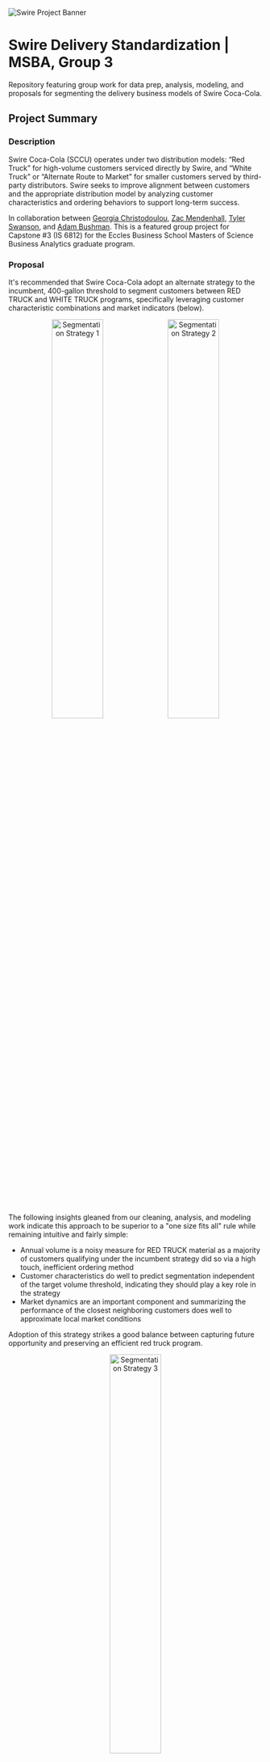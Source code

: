 ![Swire Project Banner](./misc/swire-banner.png)

# Swire Delivery Standardization | MSBA, Group 3

Repository featuring group work for data prep, analysis, modeling, and proposals for segmenting the delivery business models of Swire Coca-Cola.


## Project Summary

### Description

Swire Coca-Cola (SCCU) operates under two distribution models: “Red Truck” for high-volume customers serviced directly by Swire, and “White Truck” or “Alternate Route to Market” for smaller customers served by third-party distributors. Swire seeks to improve alignment between customers and the appropriate distribution model by analyzing customer characteristics and ordering behaviors to support long-term success.

In collaboration between [Georgia Christodoulou](https://www.linkedin.com/in/georgia-christodoulou-29a187120/), [Zac Mendenhall](https://www.linkedin.com/in/zachary-mendenhall/), [Tyler Swanson](https://www.linkedin.com/in/tyler-jacob-swanson/), and [Adam Bushman](https://www.linkedin.com/in/adamrbushman/). This is a featured group project for Capstone #3 (IS 6812) for the Eccles Business School Masters of Science Business Analytics graduate program.

### Proposal

It's recommended that Swire Coca-Cola adopt an alternate strategy to the incumbent, 400-gallon threshold to segment customers between RED TRUCK and WHITE TRUCK programs, specifically leveraging customer characteristic combinations and market indicators (below).

<p align="center">
  <img src="misc/segmentation-strategy-1.png" alt="Segmentation Strategy 1" width="45%" />
  <img src="misc/segmentation-strategy-2.png" alt="Segmentation Strategy 2" width="45%" />
</p>

The following insights gleaned from our cleaning, analysis, and modeling work indicate this approach to be superior to a "one size fits all" rule while remaining intuitive and fairly simple:

* Annual volume is a noisy measure for RED TRUCK material as a majority of customers qualifying under the incumbent strategy did so via a high touch, inefficient ordering method
* Customer characteristics do well to predict segmentation independent of the target volume threshold, indicating they should play a key role in the strategy
* Market dynamics are an important component and summarizing the performance of the closest neighboring customers does well to approximate local market conditions

Adoption of this strategy strikes a good balance between capturing future opportunity and preserving an efficient red truck program. 

<p align="center">
  <img src="misc/segmentation-strategy-3.png" alt="Segmentation Strategy 3" width="45%" />
</p>

We found this strategy to retain 56% more volume in 2025 than the incumbent strategy, while achieving 86% of the incumbent strategy's RED TRUCK program efficient of 2025 volume per $100 of delivery costs.

We recommend Swire Coca-Cola validate the results of this project with original data sets and implement components thereof to improve the segmentation strategy for delivery model programs. 

Thank you,

Adam, Georgia, Tyler, Zac


## How to Leverage Our Work

### Recommended Sequence

We've organized our work into folders representing the sequential nature of our work with relevant resources therein. You'll find icons in the below list, with 💡 indicating an *FYI* and 🏃‍♀️ indicating an action to perform. We recommend accessing these resources in the following order:

1. 💡 In the `/problem` directory, review our assessment of the business problem presented by Swire and our initial plan for finding solutions thereto
2. 🏃‍♀️ In the `/data/original` directory, add Swire's version of the original four (4) files (below). Most of the subsequent code files reference these:
    * `customer_address_and_zip_mapping.csv`
    * `customer_profile.csv`
    * `delivery_cost_data.xlsx`
    * `transactional_data.csv`
3. 💡 In the `/data/derived` directory will be saved extracts throughout the course of our code files to reduce repetitive runtime or make resources available to disparate files.
4. 💡 Be sure to install required packages used throughout code files.
5. 🏃‍♀️ In the `/prep` directory, leverage our cleaning script to combine the files and set up the basis for ensuing analysis.
6. 🏃‍♀️ In the `/eda` directory, you may run code that explored the raw and cleaned version of the files, informing how we would model the problem for a solution. 
7. 🏃‍♀️ In the `/modeling` directory, execute code we wrote to test approaches for modeling the business problem.
8. 🏃‍♀️ In the `/presentation` directory, you'll find the final presentation and code resources that informed its content, including:
    * `segmentation-strategy.Rmd` implements the proposed segmentation logic
    * `presentation-code.Rmd` leverages the resulting segmentation with analysis for the presentation

Below is a diagram of the folders that follow the sequence of our work:

```mermaid
graph LR
A(problem)-->B(data/original);
B-->C(prep);
C-->D(eda);
D-->E(modeling);
E-->F(presentation);
```

### Gettings Started with Libraries

As mentioned in step #3, to run our code without issue, we highly recommend installing the following packages:

For a quick install, we recommend running the following script:

#### **📦 Data Wrangling & Import**
- `tidyverse` – Core data manipulation, tidying, reading, and plotting  
- `data.table` – High-performance data manipulation  
- `janitor` – Cleaning column names and messy data  
- `fastDummies` – One-hot encoding  
- `readxl` – Read Excel files  

#### **📊 Data Visualization**
- `ggplot2` – (Included in `tidyverse`, but listed here for context)  
- `factoextra` – Visualize clustering results  
- `leaflet` – Interactive mapping  
- `Cairo` – High-quality graphic outputs  

#### **📑 Reporting**
- `gt` – Create beautiful tables  
- `kableExtra` – Enhanced tables in Markdown/HTML  
- `rmarkdown` – Render R Markdown documents  
- `knitr` – Knitting dynamic reports  

#### **📈 Descriptive & Exploratory Stats**
- `skimr` – Quick-look summaries  
- `psych` – Psychological and descriptive stats  
- `Metrics` – Evaluation metrics for regression/classification  

#### **⏳ Date & String Handling**
- `lubridate` – Dates and times  
- `stringr` – String manipulation  

#### **🤖 Machine Learning & Modeling**
- `tidymodels` – Unified modeling framework  
- `caret` – Classic modeling framework  
- `glmnet` – Regularized regression (lasso, ridge)  
- `xgboost` – Gradient boosting  
- `randomForest` – Random forest classifier  
- `ROSE` – Resampling for imbalanced classification  
- `smotefamily` – SMOTE and related techniques  
- `Metrics` – Performance evaluation  

#### **🔍 Clustering & Unsupervised Learning**
- `tidyclust` – Clustering (within `tidymodels` ecosystem)  
- `dbscan` – Density-based clustering  
- `dendextend` – Dendrogram extensions  
- `cluster` – General clustering algorithms  
- `FNN` – Nearest neighbors  
- `kernlab` – Kernel-based clustering  
- `factoextra` – Visualization of clustering results  

#### **🧮 Math & Computation**
- `Matrix` – Matrix algebra  
- `parallel` – Parallel computation  

#### **🌍 Geospatial**
- `geosphere` – Geospatial distance and related calculations  


```r
# List of unique libraries to install
packages <- c(
  "tidyverse", "data.table", "janitor", "fastDummies", "readxl",
  "factoextra", "leaflet", "Cairo",
  "gt", "kableExtra", "rmarkdown", "knitr",
  "skimr", "psych", "Metrics",
  "lubridate", "stringr",
  "tidymodels", "caret", "glmnet", "xgboost", "randomForest", "ROSE", "smotefamily",
  "tidyclust", "dbscan", "dendextend", "cluster", "FNN", "kernlab",
  "Matrix", "parallel",
  "geosphere"
)

# Check against already installed libraries
installed <- rownames(installed.packages())
to_install <- setdiff(packages, installed)

# Install
if (length(to_install)) {
  install.packages(to_install)
} else {
  print("All packages are already installed.")
}
```

You should now we ready to execute any of the code files in the repository, though we recommend adhering to the order prescribed above.


## Repository Overview

The repository includes various files and directories. Below is a more detailed look into the file structure. While not representative of all resources, it provides a visual guide to the descriptions thus far.

```
|-- 📁 root
	|-- 📄 README.md
	|-- 📁 presentation
		|-- 📄 final-presentation.pdf
		|-- 📄 presentation-code.html
		|-- 📄 presentation-code.Rmd
		|-- 📄 segmentation-strategy.html
		|-- 📄 segmentation-strategy.Rmd
		|-- 📁 imgs
	|-- 📁 modeling
		|-- 📄 group-modeling.html
		|-- 📄 group-modeling.Rmd
		|-- 📁 imgs
	|-- 📁 eda
		|-- 📄 group-eda.html
		|-- 📄 group-eda.Rmd
	|-- 📁 prep
		|-- 📄 data-cleaning.html
		|-- 📄 data-cleaning.Rmd
	|-- 📁 data
	    |-- 📄 README.md
		|-- 📁 derived
		|-- 📁 original
    |-- 📁 problem
        |-- 📄 business-problem-statement.pdf
	|-- 📁 misc
	    |-- 📄 swire-banner.png
		|-- 📄 styles.css
```


## Content Map

Below we've included a list of the primary pieces of content included in the presentation and where to find its source code:

* **Average Transaction Amount**
    * We found this to be a superior measure to annual volume
    * While referenced in many places, you'll find the content mostly discussed in slides #6 and #28 
    * You'll find source code for this in `/presentation/presentation-code.Rmd`, lines 377-433

* **Customer Characteristics**
    * These informed our insight that such characteristics are powerful indicators for RED TRUCK material
    * This content was largely referenced on slides #7-8, #29-30, and #36
    * You'll find source code for this in `/modeling/group-modeling.Rmd`, lines 380-852

* **Neighboring Customers**
    * Summary figures for the performance of the 5 most neighboring customers was found to be a helpful way to approximate local market conditions
    * This content was largely referenced on slides #9-10 and #31
    * You'll find source code for this in `/modeling/group-modeling.Rmd`, lines 856-1090

* **Segmentation Strategy**
    * Our proposed strategy for segmenting customers
    * This content was largely referenced on slides #12-14, and #32-34
    * You'll find source code for deriving these segments in `/presentation/segmentation-strategy.Rmd`, lines 105-154
    * You'll find source code for the insight of <1 yr customer tenure in `/presentation/presentation-code.Rmd`, lines 377-443

* **Segmentation Strategy**
    * Our proposed strategy for segmenting customers
    * This content was largely referenced on slides #12-14, #32-34, and #37
    * You'll find source code for deriving these segments in `/presentation/segmentation-strategy.Rmd`, lines 105-154

* **Segmentation Results**
    * Our segmentation strategy was summarized in a few measures
    * This content was largely referenced on slides #15-16
    * You'll find source code for these values in `/presentation/presentation-code.Rmd`, lines 30-54

* **Distribution of Customers by Segment**
    * Our segmentation strategy was visualized between measures of volume and efficiency
    * This content was seen in slide #15
    * You'll find source code for these values in `/presentation/presentation-code.Rmd`, lines 339-374

* **Future Opportunity**
    * Our segmentation strategy better captures future opportunity than the incumbent strategy, measured through 2025 gallons + cases retained in RED TRUCK by each strategy while missed from the other
    * This content was seen in slide #20
    * You'll find source code for these values in `/presentation/presentation-code.Rmd`, lines 122-142

* **RED TRUCK Program Efficiency**
    * Our segmentation strategy captures most of the program efficiency seen in the incumbent strategy; this was measured through 2025 gallons + cases volume in RED TRUCK for every $100 of 2025 delivery costs
    * This content was seen in slide #21
    * You'll find source code for these values in `/presentation/presentation-code.Rmd`, lines 284-306

* **Opportunity Cost**
    * Our segmentation strategy outperforms the incumbent strategy by reducing opportunity cost of rerouting customers to WHITE TRUCK; measured through 2025 gallons + cases volume segmented to WHITE TRUCK
    * This content was seen in slide #38
    * You'll find source code for these values in `/presentation/presentation-code.Rmd`, lines 145-161

* **Delivery Costs**
    * Our segmentation strategy does well to recoup most the delivery costs seen from the incumbent strategy; measured through delivery of 2025 gallons + cases segmented to WHITE TRUCK
    * This content was seen in slide #39
    * You'll find source code for these values in `/presentation/presentation-code.Rmd`, lines 164-180

* **Labor Costs**
    * Our segmentation strategy does well to recoup most the estimated cost of labor (sales & customer service) needed to support accounts prior to WHITE TRUCK segmentation
    * This content was seen in slide #40
    * You'll find source code for these values in `/presentation/presentation-code.Rmd`, lines 183-281

* **Labor Assumptions**
    * An assumption for labor was necessary to derive an estimate for the above value
    * This content was seen in slide #42
    * You'll find source code for this logic in `/presentation/presentation-code.Rmd`, lines 183-281

* **Delivery Costs**
    * The above values rely on an assumption for 2025 volume
    * This content was seen in slide #41
    * You'll find source code for this logic in `/presentation/presentation-code.Rmd`, lines 61-114


## Stipulation

All analyses, insights, and recommendations presented in this repository were developed using the resources provided by Swire, including sanitized datasets, data dictionaries, related documentation, and follow-up Q&A. All findings and proposals are grounded in the data and materials supplied, and reflect interpretations derived solely from those resources.

It is understood that the data provided may have been sanitized or modified for confidentiality or other purposes, and therefore may not fully represent the original source data. As such, Swire is strongly encouraged to validate all insights, figures, and recommendations against their original datasets before pursuing any implementation or business action.

In cases where discrepancies arise between results generated from the repository and those derived from Swire’s original data, we recommend Swire reconcile any inconsistencies. Final implementation should be based on Swire’s informed assessment of actual results and business context.